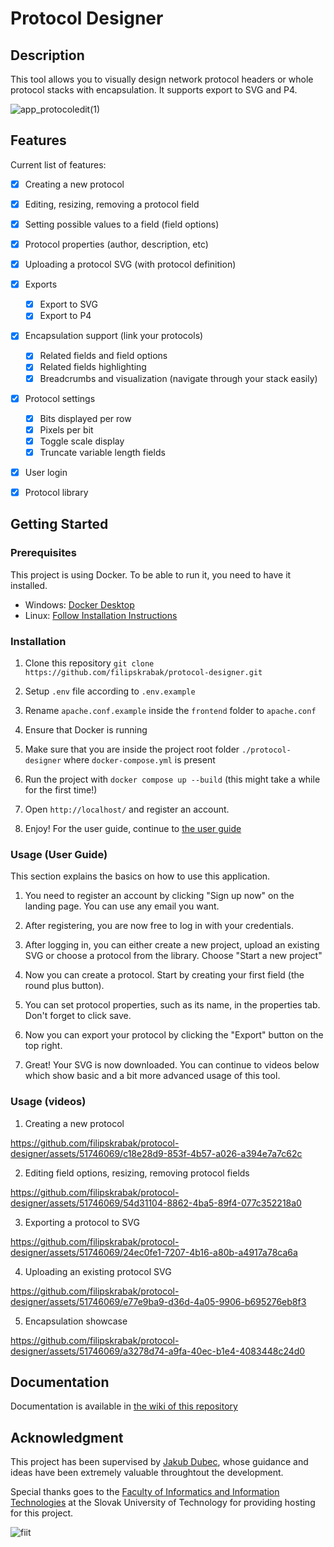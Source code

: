 # Protocol Designer

## Description
This tool allows you to visually design network protocol headers or whole protocol stacks with encapsulation. It supports export to SVG and P4. 

![app_protocoledit(1)](https://github.com/filipskrabak/protocol-designer/assets/51746069/882aab3c-1d41-4f7f-b5b3-f85f842f40a9)

## Features

Current list of features:

- [x] Creating a new protocol
- [x] Editing, resizing, removing a protocol field
- [x] Setting possible values to a field (field options)
- [x] Protocol properties (author, description, etc)
- [x] Uploading a protocol SVG (with protocol definition)
- [x] Exports
    - [x] Export to SVG
    - [x] Export to P4
- [x] Encapsulation support (link your protocols)
    - [x] Related fields and field options
    - [x] Related fields highlighting
    - [x] Breadcrumbs and visualization (navigate through your stack easily)
- [x] Protocol settings
    - [x] Bits displayed per row
    - [x] Pixels per bit
    - [x] Toggle scale display
    - [x] Truncate variable length fields
- [x] User login
- [x] Protocol library


## Getting Started

### Prerequisites
This project is using Docker. To be able to run it, you need to have it installed.

- Windows: [Docker Desktop](https://www.docker.com/products/docker-desktop/)
- Linux: [Follow Installation Instructions](https://docs.docker.com/engine/install/debian/)

### Installation
1. Clone this repository
``` git clone https://github.com/filipskrabak/protocol-designer.git ```

2. Setup `.env` file according to `.env.example`

3. Rename `apache.conf.example` inside the `frontend` folder to `apache.conf`

4. Ensure that Docker is running

5. Make sure that you are inside the project root folder `./protocol-designer` where `docker-compose.yml` is present

6. Run the project with ```docker compose up --build``` (this might take a while for the first time!)

7. Open `http://localhost/` and register an account. 

8. Enjoy! For the user guide, continue to [the user guide](#usage-user-guide)

### Usage (User Guide)

This section explains the basics on how to use this application.

1. You need to register an account by clicking "Sign up now" on the landing page. You can use any email you want.

2. After registering, you are now free to log in with your credentials. 

3. After logging in, you can either create a new project, upload an existing SVG or choose a protocol from the library. Choose "Start a new project"

4. Now you can create a protocol. Start by creating your first field (the round plus button). 

5. You can set protocol properties, such as its name, in the properties tab. Don't forget to click save.

6. Now you can export your protocol by clicking the "Export" button on the top right.

7. Great! Your SVG is now downloaded. You can continue to videos below which show basic and a bit more advanced usage of this tool.

### Usage (videos)

1. Creating a new protocol

https://github.com/filipskrabak/protocol-designer/assets/51746069/c18e28d9-853f-4b57-a026-a394e7a7c62c

2. Editing field options, resizing, removing protocol fields

https://github.com/filipskrabak/protocol-designer/assets/51746069/54d31104-8862-4ba5-89f4-077c352218a0

3. Exporting a protocol to SVG

https://github.com/filipskrabak/protocol-designer/assets/51746069/24ec0fe1-7207-4b16-a80b-a4917a78ca6a

4. Uploading an existing protocol SVG

https://github.com/filipskrabak/protocol-designer/assets/51746069/e77e9ba9-d36d-4a05-9906-b695276eb8f3

5. Encapsulation showcase

https://github.com/filipskrabak/protocol-designer/assets/51746069/a3278d74-a9fa-40ec-b1e4-4083448c24d0


## Documentation

Documentation is available in [the wiki of this repository](https://github.com/filipskrabak/protocol-designer/wiki/Technical-Documentation)

## Acknowledgment

This project has been supervised by [Jakub Dubec](https://github.com/Sibyx), whose guidance and ideas have been extremely valuable throughtout the development. 

Special thanks goes to the [Faculty of Informatics and Information Technologies](https://www.fiit.stuba.sk) at the Slovak University of Technology for providing hosting for this project.

![fiit](https://github.com/filipskrabak/protocol-designer/assets/51746069/e824dc0b-8666-4662-853b-c7364234e823)
